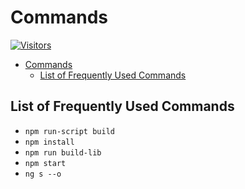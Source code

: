 # Commands

[![Visitors](https://api.visitorbadge.io/api/visitors?path=aasisodiya.nodejs.commands&labelColor=%23ffa500&countColor=%23263759&labelStyle=upper)](https://visitorbadge.io/status?path=aasisodiya.nodejs.commands)

- [Commands](#commands)
  - [List of Frequently Used Commands](#list-of-frequently-used-commands)

## List of Frequently Used Commands

- `npm run-script build`
- `npm install`
- `npm run build-lib`
- `npm start`
- `ng s --o`
